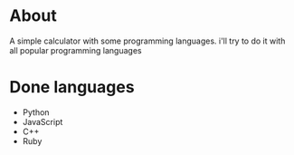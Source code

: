 # About
A simple calculator with some programming languages. i'll try to do it with all popular programming languages

# Done languages

* Python
* JavaScript
* C++
* Ruby